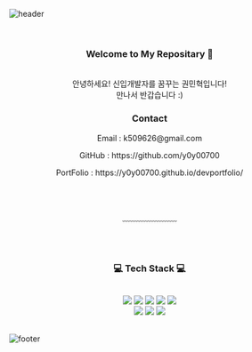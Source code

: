 <!--
**y0y00700/y0y00700** is a ✨ _special_ ✨ repository because its `README.md` (this file) appears on your GitHub profile.

Here are some ideas to get you started:

- 🔭 I’m currently working on ...
- 🌱 I’m currently learning ...
- 👯 I’m looking to collaborate on ...
- 🤔 I’m looking for help with ...
- 💬 Ask me about ...
- 📫 How to reach me: ...
- 😄 Pronouns: ...
- ⚡ Fun fact: ...
-->
![header](https://capsule-render.vercel.app/api?type=waving&&color=gradient&height=100&section=header&fontSize=90)


<div align = "center">

<br/>
<h3>Welcome to My Repositary 🥳</h3><br/>
안녕하세요! 신입개발자를 꿈꾸는 권민혁입니다!<br/>
만나서 반갑습니다 :)<br/>
<h3>Contact</h3>
 <p>Email : k509626@gmail.com</p>
 <p>GitHub : https://github.com/y0y00700</p>
 <p>PortFolio : https://y0y00700.github.io/devportfolio/</p>
<br/><br/>

﹏﹏﹏﹏﹏﹏﹏

<br/><br/>
 
<h3>💻 Tech Stack 💻</h3>
 
<br/>

<img src="https://img.shields.io/badge/Python-3776AB?style=flat-square&logo=Python&logoColor=white"/>
<img src="https://img.shields.io/badge/C-A8B9CC?style=flat-square&logo=C&logoColor=white"/>
<img src="https://img.shields.io/badge/HTML-E34F26?style=flat-square&logo=HTML5&logoColor=white"/>
<img src="https://img.shields.io/badge/CSS-1572B6?style=flat-square&logo=CSS3&logoColor=white"/>
<img src="https://img.shields.io/badge/JavaScript-F7DF1E?style=flat-square&logo=JavaScript&logoColor=white"/><br>
<img src="https://img.shields.io/badge/Vue.js-4FC08D?style=flat-square&logo=Vue.js&logoColor=white"/>
<img src="https://img.shields.io/badge/Git-F05032?style=flat-square&logo=Git&logoColor=white"/>
<img src="https://img.shields.io/badge/Spring-6DB33F?style=flat-square&logo=Spring&logoColor=white"/>
</div>

<br/>

![footer](https://capsule-render.vercel.app/api?type=waving&&color=gradient&height=100&section=footer&fontSize=90)

